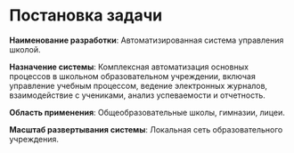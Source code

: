 # Постановка задачи

**Наименование разработки**: Автоматизированная система управления школой.

**Назначение системы**: Комплексная автоматизация основных процессов в школьном образовательном учреждении, включая управление учебным процессом, ведение электронных журналов, взаимодействие с учениками, анализ успеваемости и отчетность.

**Область применения**: Общеобразовательные школы, гимназии, лицеи.

**Масштаб развертывания системы**: Локальная сеть образовательного учреждения.